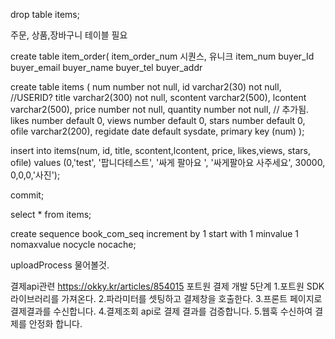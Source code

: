 drop table items;

주문, 상품,장바구니 테이블 필요

create table item_order(
	item_order_num 시퀀스, 유니크 
	item_num
	buyer_Id
	buyer_email
	buyer_name
	buyer_tel
	buyer_addr

create table items (
    num number not null,
    id varchar2(30) not null, //USERID?
    title varchar2(300) not null,
    scontent varchar2(500),
    lcontent varchar2(500),
    price number not null,
    quantity number not null, // 추가됨.
    likes number  default 0,
    views number default 0,
    stars number default 0,
    ofile varchar2(200),
    regidate date default sysdate,
    primary key (num)
);

insert into items(num, id, title, scontent,lcontent, price, likes,views, stars,
ofile) values (0,'test', '팝니다테스트', '싸게 팔아요 ', '싸게팔아요 사주세요', 30000,
0,0,0,'사진');

commit;

select * from items;

create sequence book_com_seq
increment by 1
start with 1
minvalue 1
nomaxvalue
nocycle
nocache;

uploadProcess 물어볼것.

결제api관련
https://okky.kr/articles/854015
포트원
결제 개발 5단계
1.포트원 SDK라이브러리를 가져온다.
2.파라미터를 셋팅하고 결제창을 호출한다.
3.프론트 페이지로 결제결과를 수신합니다.
4.결제조회 api로 결제 결과를 검증합니다.
5.웹훅 수신하여 결제를 안정화 합니다.
